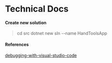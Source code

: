 # Technical Docs

#### Create new solution
> cd src
> dotnet new sln --name HandToolsApp

#### References
[debugging-with-visual-studio-code](https://learn.microsoft.com/en-us/dotnet/core/tutorials/debugging-with-visual-studio-code?pivots=dotnet-7-0)